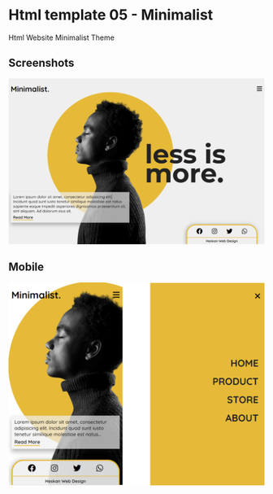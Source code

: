 # Html template 05 - Minimalist
Html Website Minimalist Theme

## Screenshots
![Minimalist](https://github.com/huseyineskan/html-template-04-minimalist/blob/main/assets/img/pc.png)

## Mobile
![Minimalist](https://github.com/huseyineskan/html-template-04-minimalist/blob/main/assets/img/mobile.png)